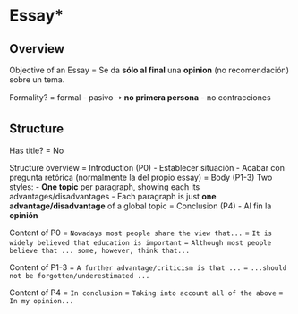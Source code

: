 # Essay*

## Overview

Objective of an Essay
    = Se da **sólo al final** una **opinion** (no recomendación) sobre un tema.

Formality?
    = formal
        - pasivo 🠢 **no primera persona**
        - no contracciones

## Structure

Has title? = No

Structure overview
    = Introduction (P0)
        - Establecer situación
        - Acabar con pregunta retórica (normalmente la del propio essay)
    = Body (P1-3) Two styles:
        - **One topic** per paragraph, showing each its advantages/disadvantages
        - Each paragraph is just **one advantage/disadvantage** of a global topic
    = Conclusion (P4)
        - Al fin la **opinión**

Content of P0
    = `Nowadays most people share the view that...`
    = `It is widely believed that education is important`
    = `Although most people believe that ... some, however, think that...`

Content of P1-3
    = `A further advantage/criticism is that ...`
    = `...should not be forgotten/underestimated ...`

Content of P4
    = `In conclusion`
    = `Taking into account all of the above`
    = `In my opinion...`
